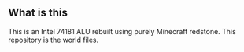 ## What is this

This is an Intel 74181 ALU rebuilt using purely Minecraft redstone. This repository is the world files.